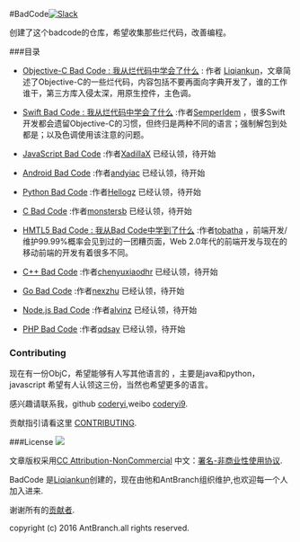 #BadCode[![Slack](https://antbr.herokuapp.com/badge.svg)](https://antbr.herokuapp.com/)


创建了这个badcode的仓库，希望收集那些烂代码，改善编程。

###目录

* [Objective-C Bad Code : 我从烂代码中学会了什么](https://github.com/AntBranch/BadCode/blob/master/objc-bad-code.md)    : 作者 [Liqiankun](https://github.com/Liqiankun)，文章简述了Objective-C的一些烂代码，内容包括不要再面向字典开发了，谁的工作谁干，第三方库入侵太深，用原生控件，主色调。

* [Swift Bad Code : 我从烂代码中学会了什么](https://github.com/AntBranch/BadCode/blob/master/swift-bad-code.md)    :作者[SemperIdem](https://github.com/SemperIdem) ，很多Swift开发都会遗留Objective-C的习惯，但终归是两种不同的语言；强制解包到处都是；以及色调使用该注意的问题。
 
* [JavaScript Bad Code](https://github.com/AntBranch/BadCode/blob/master/javascript-bad-code.md)    :作者[XadillaX](https://github.com/XadillaX) 已经认领，待开始
 
* [Android Bad Code](https://github.com/AntBranch/BadCode/blob/master/android-bad-code.md)    :作者[andyiac](https://github.com/andyiac) 已经认领，待开始
 
* [Python Bad Code](https://github.com/AntBranch/BadCode/blob/master/python-bad-code.md)    :作者[Hellogz](https://github.com/Hellogz) 已经认领，待开始

* [C Bad Code](https://github.com/AntBranch/BadCode/blob/master/c-bad-code.md)    :作者[monstersb](https://github.com/monstersb) 已经认领，待开始

* [HMTL5 Bad Code : 我从Bad Code中学到了什么](https://github.com/AntBranch/BadCode/blob/master/h5-bad-code.md)    :作者[tobatha](https://github.com/tobatha) ，前端开发/维护99.99%概率会见到过的一团糟页面，Web 2.0年代的前端开发与现在的移动前端的开发有着很多不同。

* [C++ Bad Code](https://github.com/AntBranch/BadCode/blob/master/cpp-bad-code.md)    :作者[chenyuxiaodhr](https://github.com/chenyuxiaodhr) 已经认领，待开始

* [Go Bad Code](https://github.com/AntBranch/BadCode/blob/master/go-bad-code.md)    :作者[nexzhu](https://github.com/nexzhu) 已经认领，待开始

* [Node.js Bad Code](https://github.com/AntBranch/BadCode/blob/master/node-bad-code.md)    :作者[alvinz](https://github.com/alvinz) 已经认领，待开始

* [PHP Bad Code](https://github.com/AntBranch/BadCode/blob/master/php-bad-code.md)    :作者[qdsay](https://github.com/qdsay) 已经认领，待开始



### Contributing
现在有一份ObjC，希望能够有人写其他语言的 ，主要是java和python，javascript   希望有人认领这三份，当然也希望更多的语言。

感兴趣请联系我，github [coderyi](https://github.com/coderyi),weibo [coderyi9](http://weibo.com/2136847320/profile?topnav=1&wvr=6).

贡献指引请看这里 [CONTRIBUTING](CONTRIBUTING.md).



###License
![](https://i.creativecommons.org/l/by-nc/4.0/88x31.png)


文章版权采用[CC Attribution-NonCommercial](http://creativecommons.org/licenses/by-nc/4.0/) 中文：[署名-非商业性使用协议](http://creativecommons.org/licenses/by-nc/3.0/cn/
).

BadCode 是[Liqiankun](https://github.com/Liqiankun)创建的，现在由他和AntBranch组织维护,也欢迎每一个人加入进来. 

谢谢所有的[贡献者](https://github.com/AntBranch/BadCode/graphs/contributors).

copyright (c) 2016 AntBranch.all rights reserved.